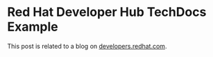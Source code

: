 # Red Hat Developer Hub TechDocs Example

This post is related to a blog on [developers.redhat.com](developers.redhat.com).